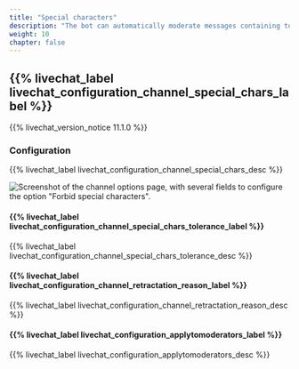 ```yaml
---
title: "Special characters"
description: "The bot can automatically moderate messages containing too many special characters."
weight: 10
chapter: false
---
```


## {{% livechat_label livechat_configuration_channel_special_chars_label %}}

{{% livechat_version_notice 11.1.0 %}}

### Configuration

{{% livechat_label livechat_configuration_channel_special_chars_desc %}}

![Screenshot of the channel options page, with several fields to configure the option "Forbid special characters".](/peertube-plugin-livechat/images/forbid_special_chars_configuration.png?classes=shadow,border&height=400px "Forbid special characters configuration")

#### {{% livechat_label livechat_configuration_channel_special_chars_tolerance_label %}}

{{% livechat_label livechat_configuration_channel_special_chars_tolerance_desc %}}

#### {{% livechat_label livechat_configuration_channel_retractation_reason_label %}}

{{% livechat_label livechat_configuration_channel_retractation_reason_desc %}}

#### {{% livechat_label livechat_configuration_applytomoderators_label %}}

{{% livechat_label livechat_configuration_applytomoderators_desc %}}
